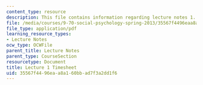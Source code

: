 ```yaml
---
content_type: resource
description: This file contains information regarding lecture notes 1.
file: /media/courses/9-70-social-psychology-spring-2013/35567f4496eaa8a160bbad7f3a2dd1f6_MIT9_70S13_timesheet_L1.pdf
file_type: application/pdf
learning_resource_types:
- Lecture Notes
ocw_type: OCWFile
parent_title: Lecture Notes
parent_type: CourseSection
resourcetype: Document
title: Lecture 1 Timesheet
uid: 35567f44-96ea-a8a1-60bb-ad7f3a2dd1f6
---
```

